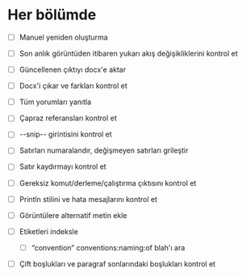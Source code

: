 # Her bölümde

-[ ] Manuel yeniden oluşturma

-[ ] Son anlık görüntüden itibaren yukarı akış değişikliklerini kontrol et

-[ ] Güncellenen çıktıyı docx'e aktar

-[ ] Docx'i çıkar ve farkları kontrol et

-[ ] Tüm yorumları yanıtla

-[ ] Çapraz referansları kontrol et

-[ ] --snip-- girintisini kontrol et

-[ ] Satırları numaralandır, değişmeyen satırları grileştir

-[ ] Satır kaydırmayı kontrol et

-[ ] Gereksiz komut/derleme/çalıştırma çıktısını kontrol et

-[ ] Println stilini ve hata mesajlarını kontrol et

-[ ] Görüntülere alternatif metin ekle

-[ ] Etiketleri indeksle

  -[ ] “convention” conventions:naming:of blah'ı ara

 -[ ] Çift boşlukları ve paragraf sonlarındaki boşlukları kontrol et
